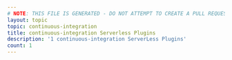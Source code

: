 ```yaml
---
# NOTE: THIS FILE IS GENERATED - DO NOT ATTEMPT TO CREATE A PULL REQUEST TO UPDATE THE DATA. 
layout: topic
topic: continuous-integration
title: continuous-integration Serverless Plugins
description: '1 continuous-integration ServerLess Plugins'
count: 1
---
```

